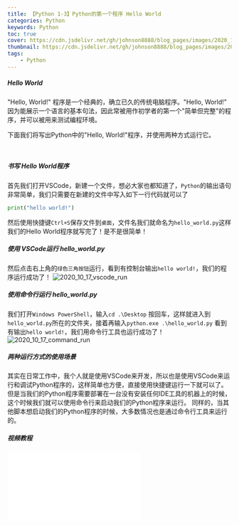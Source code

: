 ```yaml
---
title: 【Python 1-3】Python的第一个程序 Hello World
categories: Python
keywords: Python
toc: true
cover: https://cdn.jsdelivr.net/gh/johnson8888/blog_pages/images/2020_10_10_python_artificial_intelligence.png
thumbnail: https://cdn.jsdelivr.net/gh/johnson8888/blog_pages/images/2020_10_10_python_artificial_intelligence.png
tags:
    - Python
---
```


##### **Hello World**
"Hello, World!" 程序是一个经典的，确立已久的传统电脑程序。"Hello, World!" 因为能展示一个语言的基本句法，因此常被用作初学者的第一个"简单但完整"的程序，并可以被用来测试编程环境。

下面我们将写出Python中的"Hello, World!"程序，并使用两种方式运行它。
<!--more-->    
<br>

##### **书写 Hello World程序**
首先我们打开VSCode，新建一个文件，想必大家也都知道了，`Python`的输出语句非常简单，我们只需要在新建的文件中写入如下一行代码就可以了
``` Python
print("hello world!")
```
然后使用快捷键`Ctrl+S`保存文件到`桌面`，文件名我们就命名为`hello_world.py`这样我们的Hello World程序就写完了！是不是很简单！
##### **使用 VSCode运行 hello_world.py**
然后点击右上角的`绿色三角按钮`运行，看到有控制台输出`hello world!`，我们的程序运行成功了！
![2020_10_17_vscode_run](https://cdn.jsdelivr.net/gh/johnson8888/blog_pages/images/2020_10_17_vscode_run.png)
##### **使用命令行运行 hello_world.py**
我们打开`Windows PowerShell`，输入`cd .\Desktop` 按回车，这样就进入到`hello_world.py`所在的文件夹，接着再输入`python.exe .\hello_world.py`
看到有输出`hello world!`，我们用命令行工具也运行成功了！
![2020_10_17_command_run](https://cdn.jsdelivr.net/gh/johnson8888/blog_pages/images/2020_10_17_command_run.png)
##### **两种运行方式的使用场景**
其实在日常工作中，我个人就是使用VSCode来开发，所以也是使用VSCode来运行和调试Python程序的，这样简单也方便，直接使用快捷键运行一下就可以了。
但是当我们的Python程序需要部署在一台没有安装任何IDE工具的机器上的时候，这个时候我们就可以使用命令行来启动我们的Python程序来运行。
同样的，当其他脚本想启动我们的Python程序的时候，大多数情况也是通过命令行工具来运行的。


#####  **视频教程**
<div style="position: relative; width: 100%; height: 0; padding-bottom: 75%;">
    <iframe src="//player.bilibili.com/player.html?aid=800034187&bvid=BV1My4y187ov&cid=247600869&page=1" scrolling="no" border="0" frameborder="no" framespacing="0" allowfullscreen="true"> </iframe>
</div>

